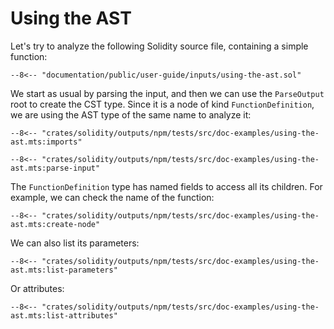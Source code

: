# Using the AST

Let's try to analyze the following Solidity source file, containing a simple function:

```solidity title="input.sol"
--8<-- "documentation/public/user-guide/inputs/using-the-ast.sol"
```

We start as usual by parsing the input, and then we can use the `ParseOutput` root
to create the CST type. Since it is a node of kind `FunctionDefinition`, we are using
the AST type of the same name to analyze it:

```{ .ts }
--8<-- "crates/solidity/outputs/npm/tests/src/doc-examples/using-the-ast.mts:imports"

--8<-- "crates/solidity/outputs/npm/tests/src/doc-examples/using-the-ast.mts:parse-input"
```

The `FunctionDefinition` type has named fields to access all its children.
For example, we can check the name of the function:

```{ .ts }
--8<-- "crates/solidity/outputs/npm/tests/src/doc-examples/using-the-ast.mts:create-node"
```

We can also list its parameters:

```{ .ts }
--8<-- "crates/solidity/outputs/npm/tests/src/doc-examples/using-the-ast.mts:list-parameters"
```

Or attributes:

```{ .ts }
--8<-- "crates/solidity/outputs/npm/tests/src/doc-examples/using-the-ast.mts:list-attributes"
```

